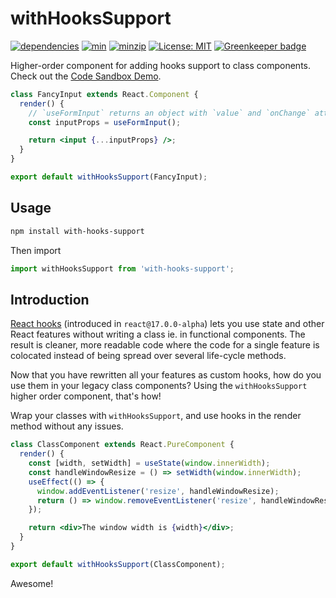 # withHooksSupport

[![dependencies](https://img.shields.io/david/mDibyo/with-hooks-support.svg)](https://david-dm.org/mDibyo/with-hooks-support)
[![min](https://img.shields.io/bundlephobia/min/with-hooks-support.svg)](https://www.npmjs.com/package/with-hooks-support)
[![minzip](https://img.shields.io/bundlephobia/minzip/with-hooks-support.svg)](https://www.npmjs.com/package/with-hooks-support)
[![License: MIT](https://img.shields.io/badge/License-MIT-brightgreen.svg)](https://opensource.org/licenses/MIT)
[![Greenkeeper badge](https://badges.greenkeeper.io/mDibyo/with-hooks-support.svg)](https://greenkeeper.io/)

Higher-order component for adding hooks support to class components. Check out the
[Code Sandbox Demo](https://codesandbox.io/s/rj85ql72nq).

```jsx
class FancyInput extends React.Component {
  render() {
    // `useFormInput` returns an object with `value` and `onChange` attributes.
    const inputProps = useFormInput();

    return <input {...inputProps} />;
  }
}

export default withHooksSupport(FancyInput);
```

## Usage

```bash
npm install with-hooks-support
```

Then import
```js
import withHooksSupport from 'with-hooks-support';
```

## Introduction

[React hooks](https://reactjs.org/docs/hooks-intro.html) (introduced in `react@17.0.0-alpha`) lets you use
state and other React features without writing a class ie. in functional components. The result is cleaner,
more readable code where the code for a single feature is colocated instead of being spread over several
life-cycle methods.

Now that you have rewritten all your features as custom hooks, how do you use them in your legacy class components?
Using the `withHooksSupport` higher order component, that's how!

Wrap your classes with `withHooksSupport`, and use hooks in the render method without any issues.

```jsx
class ClassComponent extends React.PureComponent {
  render() {
    const [width, setWidth] = useState(window.innerWidth);
    const handleWindowResize = () => setWidth(window.innerWidth);
    useEffect(() => {
      window.addEventListener('resize', handleWindowResize);
      return () => window.removeEventListener('resize', handleWindowResize);
    });

    return <div>The window width is {width}</div>;
  }
}

export default withHooksSupport(ClassComponent);
```
Awesome!
